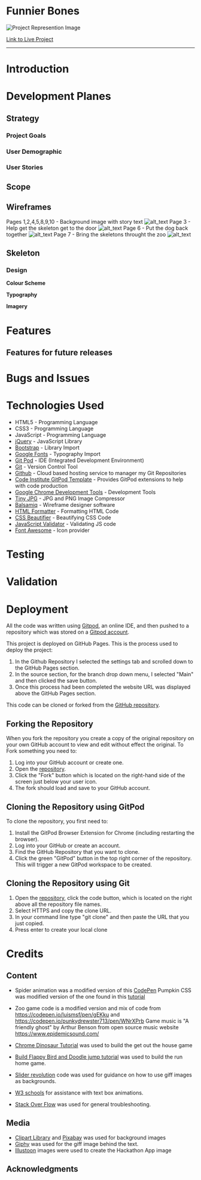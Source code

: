 # Funnier Bones
![Project Represention Image](assets/img/funnier_bones_representation.png)

[Link to Live Project](https://nlenno1.github.io/funnier_bones/)

***
# Introduction

# Development Planes
## Strategy

### Project Goals

### User Demographic

### User Stories

## Scope 

## **Wireframes**

Pages 1,2,4,5,8,9,10 - Background image with story text
![alt_text](assets/wireframes/wireframe-1.png "image_tooltip")
Page 3 - Help get the skeleton get to the door
![alt_text](assets/wireframes/wireframe-2.png "image_tooltip")
Page 6 - Put the dog back together
![alt_text](assets/wireframes/wireframe-3.png "image_tooltip")
Page 7 - Bring the skeletons throught the zoo
![alt_text](assets/wireframes/wireframe-4.png "image_tooltip")

## Skeleton

### Design

**Colour Scheme**

**Typography**

**Imagery**


# Features

## Features for future releases


# Bugs and Issues

# Technologies Used

- HTML5 - Programming Language
- CSS3 - Programming Language
- JavaScript - Programming Language
- [jQuery](https://jquery.com/) - JavaScript Library
- [Bootstrap](https://getbootstrap.com/) - Library Import
- [Google Fonts](https://fonts.google.com/) - Typography Import
- [Git Pod](https://gitpod.io/) - IDE (Integrated Development Environment)
- [Git](https://git-scm.com/) - Version Control Tool
- [Github](https://github.com/) - Cloud based hosting service to manager my Git Repositories
- [Code Institute GitPod Template](https://github.com/Code-Institute-Org/gitpod-full-template) - Provides GitPod extensions to help with code production
- [Google Chrome Development Tools](https://developer.chrome.com/docs/devtools/) - Development Tools
- [Tiny JPG](https://tinyjpg.com/) - JPG and PNG Image Compressor
- [Balsamiq](https://www.https://balsamiq.com//) - Wireframe designer software
- [HTML Formatter](https://www.freeformatter.com/html-formatter.html#ad-output) - Formatting HTML Code
- [CSS Beautifier](https://www.freeformatter.com/css-beautifier.html) - Beautifying CSS Code
- [JavaScript Validator](https://beautifytools.com/javascript-validator.php) - Validating JS code
- [Font Awesome](https://fontawesome.com/) - Icon provider

# Testing


# Validation


# Deployment

All the code was written using [Gitpod](https://www.gitpod.io/), an online IDE, and then pushed to a repository which was stored on a [Gitpod account](https://github.com/nlenno1/).

This project is deployed on GitHub Pages. 
This is the process used to deploy the project:

1. In the Github Repository I selected the settings tab and scrolled down to the GitHub Pages section.
2. In the source section, for the branch drop down menu, I selected "Main" and then clicked the save button.
3. Once this process had been completed the website URL was displayed above the GitHub Pages section.

This code can be cloned or forked from the [GitHub repository](https://github.com/nlenno1/funnier_bones).

## Forking the Repository
When you fork the repository you create a copy of the original repository on your own GitHub account to view and edit without effect the original.
To Fork something you need to:

1. Log into your GitHub account or create one.
2. Open the [repository](https://github.com/nlenno1/funnier-bones).
3. Click the "Fork" button which is located on the right-hand side of the screen just below your user icon.
4. The fork should load and save to your GitHub account.

## Cloning the Repository using GitPod
To clone the repository, you first need to:

1. Install the GitPod Browser Extension for Chrome (including restarting the browser).
2. Log into your GitHub or create an account.
3. Find the GitHub Repository that you want to clone.
4. Click the green "GitPod" button in the top right corner of the repository. This will trigger a new GitPod workspace to be created.

## Cloning the Repository using Git

1. Open the [repository](https://github.com/nlenno1/funnier-bones), click the  code button, which is located on the right above all the repository file names.
2. Select HTTPS and copy the clone URL.
3. In your command line type "git clone" and then paste the URL that you just copied.
4. Press enter to create your local clone


# Credits

## Content

* Spider animation was a modified version of this [CodePen](https://codepen.io/SofiaSergio/pen/geGqBa)
Pumpkin CSS was modified version of the one found in this [tutorial](https://thecodeplayer.com/walkthrough/pure-css-pumpkin)


* Zoo game code is a modified version and mix of code from https://codepen.io/luismsf/pen/gEKku and https://codepen.io/punkydrewster713/pen/WNrXPrb
Game music is "A friendly ghost" by Arthur Benson from open source music website https://www.epidemicsound.com/

* [Chrome Dinosaur Tutorial](https://www.youtube.com/watch?v=i7nIutSLvdU&ab_channel=Keepcoding) was used to build the get out the house game
* [Build Flappy Bird and Doodle jump tutorial](https://www.youtube.com/watch?v=8xPsg6yv7TU&ab_channel=freeCodeCamp.org) was used to build the run home game.

* [Slider revolution](https://www.sliderrevolution.com/resources/css-text-animation/) code was used for guidance on how to use giff images as backgrounds. 
* [W3 schools](https://www.w3schools.com/) for assistance with text box animations.
* [Stack Over Flow](https://stackoverflow.com/) was used for general troubleshooting.
## Media 

* [Clipart Library](http://clipart-library.com/) and [Pixabay](https://pixabay.com/illustrations/halloween-haunted-house-horror-836849/) was used for background images
* [Giphy](https://giphy.com/gifs/lightning-strike-CKlafeh1NAxz35KTq4) was used for the giff image behind the text.
* [Illustoon](https://illustoon.com/) images were used to create the Hackathon App image

## Acknowledgments


